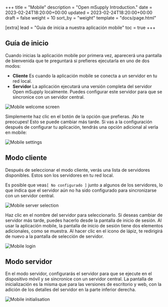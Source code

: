 +++
title = "Mobile"
description = "Open mSupply Introduction."
date = 2023-02-24T18:20:00+00:00
updated = 2023-02-24T18:20:00+00:00
draft = false
weight = 10
sort_by = "weight"
template = "docs/page.html"

[extra]
lead = "Guia de inicia a nuestra aplicación mobile"
toc = true
+++

## Guía de inicio

Cuando inicias la aplicación mobile por primera vez, aparecerá una pantalla de bienvenida que te preguntará si prefieres ejecutarla en uno de dos modos:

- **Cliente** Es cuando la aplicación mobile se conecta a un servidor en tu red local.
- **Servidor** La aplicación ejecutará una versión completa del servidor Open mSupply localmente. Puedes configurar este servidor para que se sincronice con un servidor central.

![Mobile welcome screen](/docs/introduction/images/mobile_welcome.png)

Simplemente haz clic en el botón de la opción que prefieras. ¡No te preocupes! Esto se puede cambiar más tarde. Si vas a la configuración después de configurar tu aplicación, tendrás una opción adicional al verla en mobile:

![Mobile settings](/docs/introduction/images/mobile_settings.png)

## Modo cliente

Después de seleccionar el modo cliente, verás una lista de servidores disponibles. Estos son los servidores en tu red local.

Es posible que veas`[ No configurado ]`  junto a algunos de los servidores, lo que indica que el servidor aún no ha sido configurado para sincronizarse con un servidor central.

![Mobile server selection](/docs/introduction/images/mobile_server_selection.png)

Haz clic en el nombre del servidor para seleccionarlo. Si deseas cambiar de servidor más tarde, puedes hacerlo desde la pantalla de inicio de sesión. Al usar la aplicación mobile, la pantalla de inicio de sesión tiene dos elementos adicionales, como se muestra. Al hacer clic en el icono de lápiz, te redirigirá de nuevo a la pantalla de selección de servidor.

![Mobile login](/docs/introduction/images/mobile_login.png)

## Modo servidor

En el modo servidor, configurarás el servidor para que se ejecute en el dispositivo móvil y se sincronice con un servidor central. La pantalla de inicialización es la misma que para las versiones de escritorio y web, con la adición de los detalles del servidor en la parte inferior derecha.

![Mobile initialisation](/docs/introduction/images/mobile_initialisation.png)

